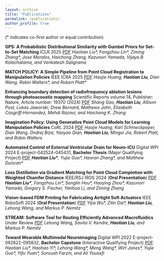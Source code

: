 ```yaml
---
layout: archive
title: "Publications"
permalink: /publications/
author_profile: true
---
```



(* indicates co-first author or equal contribution)

**GPS: A Probabilistic Distributional Similarity with Gumbel Priors for Set-to-Set Matching** ICLR 2025 [PDF](https://openreview.net/pdf?id=U0SijGsCHJ) *Haotian Liu\*, Fangzhou Lin\*, Ziming Zhang\*, Jose Morales, Haichong Zhang, Kazunori Yamada, Vijaya B Kolachalama, and Venkatesh Saligrama*

**MATCH POLICY: A Simple Pipeline from Point Cloud Registration to Manipulation Policies** IEEE ICRA 2025 [PDF](https://www.arxiv.org/abs/2409.15517) *Haojie Huang, **Haotian Liu**, Dian Wang, Robin Walters\*, and Robert Platt\**

**Enhancing boundary detection of radiofrequency ablation lesions through photoacoustic mapping** Scientific Reports volume 14, Publisher: Nature, Article number: 19370 (2024) [PDF](https://www.nature.com/articles/s41598-024-68046-x) *Shang Gao, **Haotian Liu**, Allison Post, Lukas Jaworski, Drew Bernard, Mathews John, Elizabeth Cosgriff‑Hernandez, Mehdi Razavi, and Haichong K. Zhang*

**Imagination Policy: Using Generative Point Cloud Models for Learning Manipulation Policies** CoRL 2024 [PDF](https://arxiv.org/abs/2406.11740) *Haojie Huang, Karl Schmeckpeper, Dian Wang, Ondrej Biza, Yaoyao Qian, **Haotian Liu**, Mingxi Jia, Robert Platt, and Robin Walters*

**Automated Control of External Ventricular Drain for Neuro-ICU** Digital WPI 2024 E-project-042524-045431, **Bachelor Thesis** (Major Qualifying Project) [PDF](https://digital.wpi.edu/concern/student_works/gm80j077x?locale=en) ***Haotian Liu\***, Yujie Guo\*, Haoran Zhang\*, and Matthew Duncan\**

**Loss Distillation via Gradient Matching for Point Cloud Completion with Weighted Chamfer Distance** IEEE/RSJ IROS 2024 (**Oral Presentation**) [PDF](files/IROS24__LossDistill.pdf) ***Haotian Liu\***, Fangzhou Lin\*, Songlin Hou\*, Haoying Zhou\*, Kazunori Yamada, Gregory S. Fischer, Yanhua Li, and Ziming Zhang*

**Vision-based FDM Printing for Fabricating Airtight Soft Actuators** IEEE RoboSoft 2024 (**Oral Presentation**) [PDF](https://arxiv.org/abs/2312.01135) *Yijia Wu\*, Zilin Dai\*, **Haotian Liu**, Lehong Wang, and Markus P. Nemitz*

**STREAM: Software Tool for Routing Efficiently Advanced Macrofluidics** Under Review [PDF](https://arxiv.org/abs/2312.01130) *Lehong Wang, Savita V. Kendre, **Haotian Liu**, and Markus P. Nemitz*

**Toward Wearable Multimodal Neuroimaging** Digital WPI 2022 E-project-092622-095832, **Bachelor Capstone** (Interactive Qualifying Project) [PDF](https://digital.wpi.edu/concern/student_works/zk51vm06g?locale=en) *Haotian Liu\*, Haohao Yi\*, Lehong Wang\*, Meng Wang\*, Wirt Jones\*, Yujie Guo\*, Yifu Yuan\*, Soroush Farzin, and Ali Yousefi*
